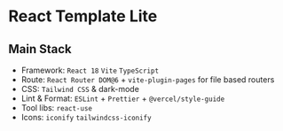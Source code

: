 # React Template Lite

## Main Stack

- Framework: `React 18` `Vite` `TypeScript`
- Route: `React Router DOM@6` + `vite-plugin-pages` for file based routers
- CSS: `Tailwind CSS` & dark-mode
- Lint & Format: `ESLint` + `Prettier` + `@vercel/style-guide`
- Tool libs: `react-use`
- Icons: `iconify` `tailwindcss-iconify`
